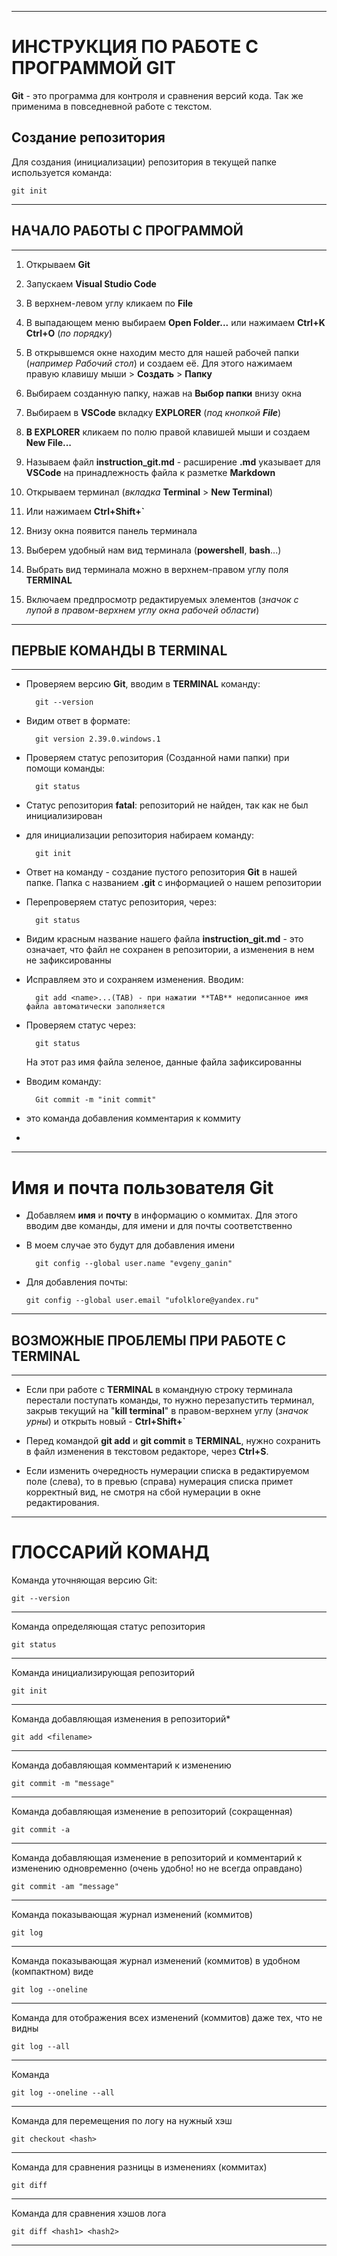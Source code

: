 ***
# **ИНСТРУКЦИЯ ПО РАБОТЕ С ПРОГРАММОЙ GIT**

**Git** - это программа для контроля и сравнения версий кода. Так же применима в повседневной работе с текстом.

## Создание репозитория

Для создания (инициализации) репозитория в текущей папке используется команда:

    git init



***
## НАЧАЛО РАБОТЫ С ПРОГРАММОЙ

***

1. Открываем **Git**

2. Запускаем **Visual Studio Code**

3. В верхнем-левом углу кликаем по **File**

4. В выпадающем меню выбираем **Open Folder...** или нажимаем **Ctrl+K Ctrl+O** (*по порядку*)

5. В открывшемся окне находим место для нашей рабочей папки (*например Рабочий стол*) и создаем её. Для этого нажимаем правую клавишу мыши > **Создать** > **Папку**

7. Выбираем созданную папку, нажав на **Выбор папки** внизу окна

8. Выбираем в **VSCode** вкладку **EXPLORER** (*под кнопкой **File***)

9. **В EXPLORER** кликаем по полю правой клавишей мыши и создаем **New File...**

10. Называем файл **instruction_git.md** - расширение **.md** указывает для **VSCode** на принадлежность файла к разметке **Markdown**

11. Открываем терминал (*вкладка* **Terminal** > **New Terminal**) 

12. Или нажимаем **Ctrl+Shift+`**

13. Внизу окна появится панель терминала

14. Выберем удобный нам вид терминала (**powershell**, **bash**...) 

15. Выбрать вид терминала можно в верхнем-правом углу поля **TERMINAL**

16. Включаем предпросмотр редактируемых элементов (*значок с лупой в правом-верхнем углу окна рабочей области*)

***

## ПЕРВЫЕ КОМАНДЫ В TERMINAL

***

- Проверяем версию **Git**, вводим в **TERMINAL** команду: 

        git --version

- Видим ответ в формате:

        git version 2.39.0.windows.1

- Проверяем статус репозитория (Созданной нами папки) при помощи команды:

        git status

- Статус репозитория **fatal**: репозиторий не найден, так как не был инициализирован

- для инициализации репозитория набираем команду:

        git init

- Ответ на команду - создание пустого репозитория **Git** в нашей папке. Папка с названием **.git** с информацией о нашем репозитории

- Перепроверяем статус репозитория, через: 

        git status

- Видим красным название нашего файла **instruction_git.md** - это означает, что файл не сохранен в репозитории, а изменения в нем не зафиксированны

- Исправляем это и сохраняем изменения. Вводим:

        git add <name>...(TAB) - при нажатии **TAB** недописанное имя файла автоматически заполняется

- Проверяем статус через: 

        git status
        
    На этот раз имя файла зеленое, данные файла зафиксированны

- Вводим команду:

        Git commit -m "init commit"

- это команда добавления комментария к коммиту

- 
***
# Имя и почта пользователя Git

- Добавляем **имя** и **почту** в информацию о коммитах. Для этого вводим две команды, для имени и для почты соответственно

- В моем случае это будут 
для добавления имени

        git config --global user.name "evgeny_ganin"


-   Для добавления почты:
    
        git config --global user.email "ufolklore@yandex.ru"

***

## ВОЗМОЖНЫЕ ПРОБЛЕМЫ ПРИ РАБОТЕ С TERMINAL

***

- Если при работе с **TERMINAL** в командную строку терминала перестали поступать команды, то нужно перезапустить терминал, закрыв текущий на "**kill terminal**" в правом-верхнем углу (*значок урны*) и открыть новый - **Ctrl+Shift+`**

- Перед командой **git add** и **git commit** в **TERMINAL**, нужно сохранить в файл изменения в текстовом редакторе, через **Ctrl+S**.

- Если изменить очередность нумерации списка в редактируемом поле (слева), то в превью (справа) нумерация списка примет корректный вид, не смотря на сбой нумерации в окне редактирования.

***
# ГЛОССАРИЙ КОМАНД
Команда уточняющая версию Git:

    git --version
***
Команда определяющая статус репозитория

    git status
***
Команда инициализирующая репозиторий

    git init
***
Команда добавляющая изменения в репозиторий*

    git add <filename>
***
Команда добавляющая комментарий к изменению

    git commit -m "message"
***
Команда добавляющая изменение в репозиторий (сокращенная)

    git commit -a
***
Команда добавляющая изменениe в репозиторий и комментарий к изменению одновременно (очень удобно! но не всегда оправдано) 

    git commit -am "message"
***
Команда показывающая журнал изменений (коммитов) 

    git log
***
Команда показывающая журнал изменений (коммитов) в удобном (компактном) виде

    git log --oneline
***
Команда для отображения всех изменений (коммитов) даже тех, что не видны

    git log --all
***
Команда

    git log --oneline --all
***
Команда для перемещения по логу на нужный хэш

    git checkout <hash>
***
Команда для сравнения разницы в изменениях (коммитах)

    git diff
***
Команда для сравнения хэшов лога

    git diff <hash1> <hash2>
 ***